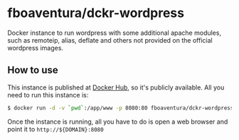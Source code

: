 # fboaventura/dckr-wordpress

Docker instance to run wordpress with some additional apache modules, such as remoteip, alias, deflate and others not provided on the official wordpress images.

## How to use

This instance is published at [Docker Hub](https://hub.docker.com/r/fboaventura/dckr-wordpress/), so it's publicly available.  All you need to run this instance is:

```bash
$ docker run -d -v `pwd`:/app/www -p 8080:80 fboaventura/dckr-wordpress
```
Once the instance is running, all you have to do is open a web browser and point it to `http://${DOMAIN}:8080`

